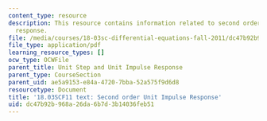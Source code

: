 ```yaml
---
content_type: resource
description: This resource contains information related to second order unit impulse
  response.
file: /media/courses/18-03sc-differential-equations-fall-2011/dc47b92b968a26da6b7d3b14036feb51_MIT18_03SCF11_s25_7text.pdf
file_type: application/pdf
learning_resource_types: []
ocw_type: OCWFile
parent_title: Unit Step and Unit Impulse Response
parent_type: CourseSection
parent_uid: ae5a9153-e84a-4720-7bba-52a575f9d6d8
resourcetype: Document
title: '18.03SCF11 text: Second order Unit Impulse Response'
uid: dc47b92b-968a-26da-6b7d-3b14036feb51
---
```

